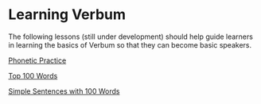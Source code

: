 # Learning Verbum

The following lessons (still under development) should help guide learners in learning the basics of Verbum so that they can become basic speakers. 

[Phonetic Practice](Verbum/phonology.md)

[Top 100 Words](100Words.md)

[Simple Sentences with 100 Words](simple-sentences.md)
